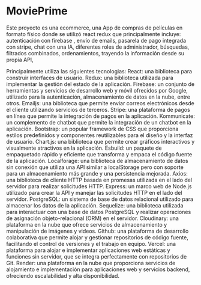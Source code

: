 # MoviePrime
Este proyecto es una ecommerce, una App de compras de películas en formato físico donde se utilizó react redux que principalmente incluye: autenticación con firebase , envío de emails, pasarela de pago integrada con stripe, chat con una IA, diferentes roles de administrador, búsquedas, filtrados combinados, ordenamientos, trayendo la información desde su propia API,


Principalmente utiliza las siguientes tecnologias:
React: una biblioteca para construir interfaces de usuario.
Redux: una biblioteca utilizada para implementar la gestión del estado de la aplicación.
Firebase: un conjunto de herramientas y servicios de desarrollo web y móvil ofrecidos por Google, utilizado para la autenticación, almacenamiento de datos en la nube, entre otros.
Emailjs: una biblioteca que permite enviar correos electrónicos desde el cliente utilizando servicios de terceros.
Stripe: una plataforma de pagos en línea que permite la integración de pagos en la aplicación.
Kommunicate: un complemento de chatbot que permite la integración de un chatbot en la aplicación.
Bootstrap: un popular framework de CSS que proporciona estilos predefinidos y componentes reutilizables para el diseño y la interfaz de usuario.
Chart.js: una biblioteca que permite crear gráficos interactivos y visualmente atractivos en la aplicación.
Esbuild: un paquete de empaquetado rápido y eficiente que transforma y empaca el código fuente de la aplicación.
Localforage: una biblioteca de almacenamiento de datos sin conexión que utiliza una API similar a localStorage pero con soporte para un almacenamiento más grande y una persistencia mejorada.
Axios: una biblioteca de cliente HTTP basada en promesas utilizada en el lado del servidor para realizar solicitudes HTTP.
Express: un marco web de Node.js utilizado para crear la API y manejar las solicitudes HTTP en el lado del servidor.
PostgreSQL: un sistema de base de datos relacional utilizado para almacenar los datos de la aplicación.
Sequelize: una biblioteca utilizada para interactuar con una base de datos PostgreSQL y realizar operaciones de asignación objeto-relacional (ORM) en el servidor.
Cloudinary: una plataforma en la nube que ofrece servicios de almacenamiento y manipulación de imágenes y videos.
Github: una plataforma de desarrollo colaborativa que permite alojar y gestionar repositorios de código fuente, facilitando el control de versiones y el trabajo en equipo.
Vercel: una plataforma para alojar e implementar aplicaciones web estáticas y funciones sin servidor, que se integra perfectamente con repositorios de Git.
Render: una plataforma en la nube que proporciona servicios de alojamiento e implementación para aplicaciones web y servicios backend, ofreciendo escalabilidad y alta disponibilidad.
